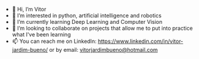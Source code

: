- 👋 Hi, I’m Vitor
- 👀 I’m interested in python, artificial intelligence and robotics
- 🌱 I’m currently learning Deep Learning and Computer Vision
- 💞️ I’m looking to collaborate on projects that allow me to put into practice what I've been learning
- 📫 You can reach me on LinkedIn: https://www.linkedin.com/in/vitor-jardim-bueno/ or by email: vitorjardimbueno@hotmail.com
